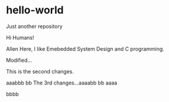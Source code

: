 # hello-world
Just another repository

Hi Humans!

Allen Here, I like Emebedded System Design and C programming.


Modified...

This is the second changes.

aaabbb
bb
The 3rd changes...aaaabb
bb
aaaa

bbbb
